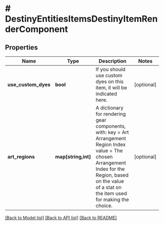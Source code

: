 # # DestinyEntitiesItemsDestinyItemRenderComponent

## Properties

Name | Type | Description | Notes
------------ | ------------- | ------------- | -------------
**use_custom_dyes** | **bool** | If you should use custom dyes on this item, it will be indicated here. | [optional]
**art_regions** | **map[string,int]** | A dictionary for rendering gear components, with:  key &#x3D; Art Arrangement Region Index  value &#x3D; The chosen Arrangement Index for the Region, based on the value of a stat on the item used for making the choice. | [optional]

[[Back to Model list]](../../README.md#models) [[Back to API list]](../../README.md#endpoints) [[Back to README]](../../README.md)
